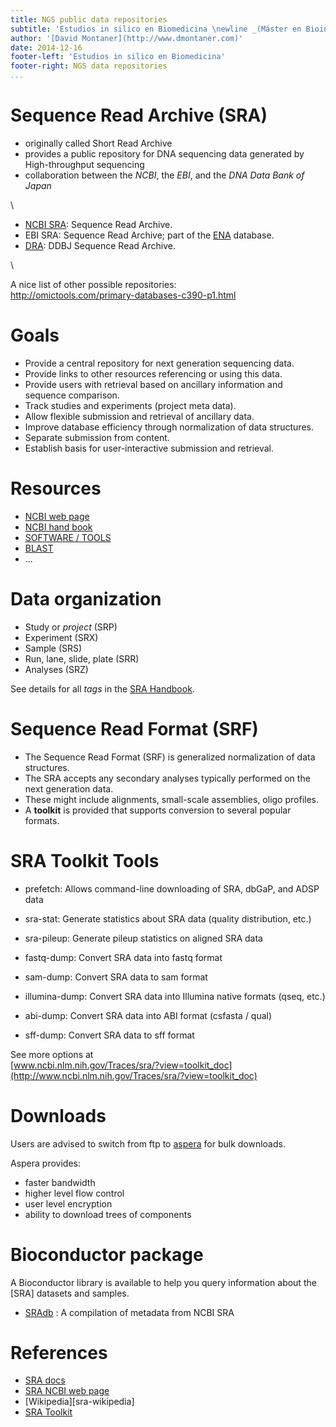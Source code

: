 ```yaml
---
title: NGS public data repositories
subtitle: 'Estudios in silico en Biomedicina \newline _(Máster en Bioinformática, Universidad de Valencia)_'
author: '[David Montaner](http://www.dmontaner.com)'
date: 2014-12-16
footer-left: 'Estudios in silico en Biomedicina'
footer-right: NGS data repositories
...
```





Sequence Read Archive (SRA)
================================================================================

- originally called Short Read Archive 
- provides a public repository for DNA sequencing data generated by High-throughput sequencing
- collaboration between the _NCBI_, the _EBI_, and the _DNA Data Bank of Japan_

\  

- [NCBI SRA](http://www.ncbi.nlm.nih.gov/sra): Sequence Read Archive.
- EBI SRA:  Sequence Read Archive; part of the [ENA](http://www.ebi.ac.uk/ena) database.
- [DRA](http://trace.ddbj.nig.ac.jp/dra/index_e.html): DDBJ Sequence Read Archive.

\  

A nice list of other possible repositories:  
<http://omictools.com/primary-databases-c390-p1.html>


Goals
================================================================================

- Provide a central repository for next generation sequencing data.
- Provide links to other resources referencing or using this data.
- Provide users with retrieval based on ancillary information and sequence comparison.
- Track studies and experiments (project meta data).
- Allow flexible submission and retrieval of ancillary data.
- Improve database efficiency through normalization of data structures.
- Separate submission from content.
- Establish basis for user-interactive submission and retrieval.


Resources
================================================================================

- [NCBI web page](http://www.ncbi.nlm.nih.gov/sra)
- [NCBI hand book](http://www.ncbi.nlm.nih.gov/books/NBK47528/)
- [SOFTWARE / TOOLS](http://www.ncbi.nlm.nih.gov/Traces/sra/?view=software)
- [BLAST](http://blast.ncbi.nlm.nih.gov/Blast.cgi?PROGRAM=blastn&BLAST_PROGRAMS=megaBlast&PAGE_TYPE=BlastSearch&BLAST_SPEC=SRA&SHOW_DEFAULTS=on)
- ...


Data organization
================================================================================

- Study or _project_ (SRP)
- Experiment (SRX)
- Sample (SRS)
- Run, lane, slide, plate (SRR)
- Analyses (SRZ)

See details for all _tags_ in the [SRA Handbook](http://www.ncbi.nlm.nih.gov/books/NBK49167/#SRA_Analysis_BK.2_Data_Model).



Sequence Read Format (SRF) 
================================================================================

- The Sequence Read Format (SRF) is generalized normalization of data structures.
- The SRA accepts any secondary analyses typically performed on the next generation data.
- These might include alignments, small-scale assemblies, oligo profiles.
- A __toolkit__ is provided that supports conversion to several popular formats.



SRA Toolkit Tools
================================================================================

- prefetch: Allows command-line downloading of SRA, dbGaP, and ADSP data

- sra-stat: Generate statistics about SRA data (quality distribution, etc.)
- sra-pileup: Generate pileup statistics on aligned SRA data

- fastq-dump: Convert SRA data into fastq format
- sam-dump: Convert SRA data to sam format

- illumina-dump: Convert SRA data into Illumina native formats (qseq, etc.)
- abi-dump: Convert SRA data into ABI format (csfasta / qual)
- sff-dump: Convert SRA data to sff format

See more options at  
[www.ncbi.nlm.nih.gov/Traces/sra/?view=toolkit_doc](http://www.ncbi.nlm.nih.gov/Traces/sra/?view=toolkit_doc)


Downloads
================================================================================

Users are advised to switch from ftp to [aspera](http://asperasoft.com/) for bulk downloads. 

Aspera provides: 

- faster bandwidth
- higher level flow control 
- user level encryption
- ability to download trees of components


Bioconductor package
================================================================================

A Bioconductor library is available to help you query information about the [SRA]
datasets and samples.

- [SRAdb](http://www.bioconductor.org/packages/release/bioc/html/SRAdb.html) : A compilation of metadata from NCBI SRA


References
================================================================================

- [SRA docs](http://www.ncbi.nlm.nih.gov/Traces/sra/sra.cgi?view=doc)
- [SRA NCBI web page](http://www.ncbi.nlm.nih.gov/sra)
- [Wikipedia][sra-wikipedia]
- [SRA Toolkit](http://www.ncbi.nlm.nih.gov/Traces/sra/?view=toolkit_doc)
